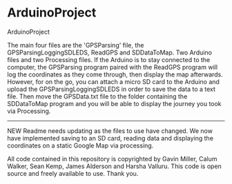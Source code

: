 # ArduinoProject
ArduinoProject

The main four files are the 'GPSParsing' file, the GPSParsingLoggingSDLEDS, ReadGPS and SDDataToMap. Two Arduino files and two Processing files. If the Arduino is to stay connected to the computer, the GPSParsing program paired with the ReadGPS program will log the coordinates as they come through, then display the map afterwards. However, for on the go, you can attach a micro SD card to the Arduino and upload the GPSParsingLoggingSDLEDS in order to save the data to a text file. Then move the GPSData.txt file to the folder containing the SDDataToMap program and you will be able to display the journey you took via Processing.

------------------------------------------------------------------------------------------------------------------------------------------

NEW
Readme needs updating as the files to use have changed. We now have implemented saving to an SD card, reading data and displaying the coordinates on a static Google Map via processing.

All code contained in this repository is copyrighted by Gavin Miller, Calum Walker, Sean Kemp, James Alderson and Harsha Valluru. This code is open source and freely available to use. Thank you.
